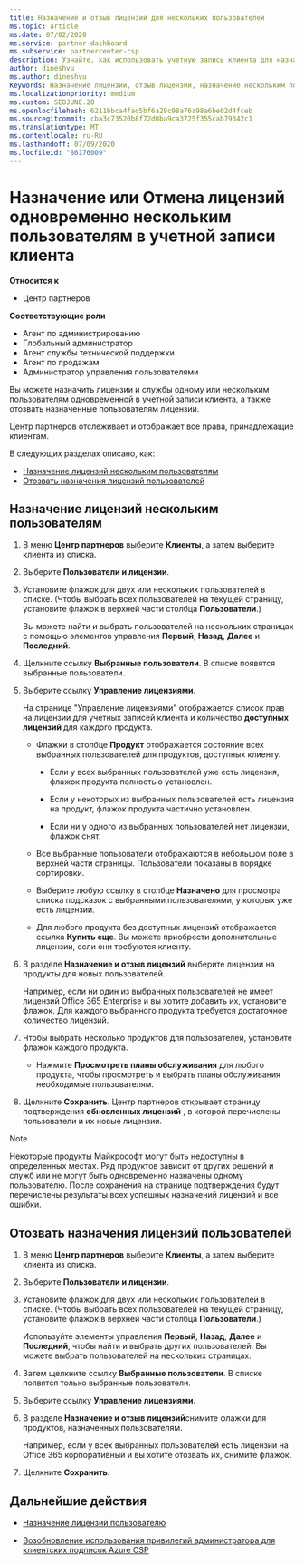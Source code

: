 ```yaml
---
title: Назначение и отзыв лицензий для нескольких пользователей
ms.topic: article
ms.date: 07/02/2020
ms.service: partner-dashboard
ms.subservice: partnercenter-csp
description: Узнайте, как использовать учетную запись клиента для назначения или отзыва лицензий и служб одному пользователю или нескольким пользователям одновременно.
author: dineshvu
ms.author: dineshvu
Keywords: Назначение лицензии, отзыв лицензии, назначение нескольким пользователям,
ms.localizationpriority: medium
ms.custom: SEOJUNE.20
ms.openlocfilehash: 6211bbca4fad5bf6a28c98a76a98a6be02d4fceb
ms.sourcegitcommit: cba3c73520b8f72d0ba9ca3725f355cab79342c1
ms.translationtype: MT
ms.contentlocale: ru-RU
ms.lasthandoff: 07/09/2020
ms.locfileid: "86176009"
---
```

# <a name="assign-or-revoke-licenses-at-the-same-time-to-multiple-users-in-a-customer-account"></a>Назначение или Отмена лицензий одновременно нескольким пользователям в учетной записи клиента

**Относится к**

- Центр партнеров

**Соответствующие роли**

- Агент по администрированию
- Глобальный администратор
- Агент службы технической поддержки
- Агент по продажам
- Администратор управления пользователями

Вы можете назначить лицензии и службы одному или нескольким пользователям одновременной в учетной записи клиента, а также отозвать назначенные пользователям лицензии.

Центр партнеров отслеживает и отображает все права, принадлежащие клиентам.

В следующих разделах описано, как:
- [Назначение лицензий нескольким пользователям](#assign-licenses-to-groups)
- [Отозвать назначения лицензий пользователей](#revoking-licenses)

<a href="" id="assign-licenses-to-groups"></a>
## <a name="assign-licenses-to-multiple-users"></a>Назначение лицензий нескольким пользователям

1. В меню **Центр партнеров** выберите **Клиенты**, а затем выберите клиента из списка.

2. Выберите **Пользователи и лицензии**.

3. Установите флажок для двух или нескольких пользователей в списке. (Чтобы выбрать всех пользователей на текущей страницу, установите флажок в верхней части столбца **Пользователи**.)

    Вы можете найти и выбрать пользователей на нескольких страницах с помощью элементов управления **Первый**, **Назад**, **Далее** и **Последний**.

4. Щелкните ссылку **Выбранные пользователи**. В списке появятся выбранные пользователи.

5. Выберите ссылку **Управление лицензиями**.

    На странице "Управление лицензиями" отображается список прав на лицензии для учетных записей клиента и количество **доступных лицензий** для каждого продукта.

    - Флажки в столбце **Продукт** отображается состояние всех выбранных пользователей для продуктов, доступных клиенту.

       - Если у всех выбранных пользователей уже есть лицензия, флажок продукта полностью установлен.

       - Если у некоторых из выбранных пользователей есть лицензия на продукт, флажок продукта частично установлен.

       - Если ни у одного из выбранных пользователей нет лицензии, флажок снят.

    - Все выбранные пользователи отображаются в небольшом поле в верхней части страницы. Пользователи показаны в порядке сортировки.

    - Выберите любую ссылку в столбце **Назначено** для просмотра списка подсказок с выбранными пользователями, у которых уже есть лицензии.

    - Для любого продукта без доступных лицензий отображается ссылка **Купить еще**. Вы можете приобрести дополнительные лицензии, если они требуются клиенту.

6. В разделе **Назначение и отзыв лицензий** выберите лицензии на продукты для новых пользователей. 

   Например, если ни один из выбранных пользователей не имеет лицензий Office 365 Enterprise и вы хотите добавить их, установите флажок. Для каждого выбранного продукта требуется достаточное количество лицензий.

7. Чтобы выбрать несколько продуктов для пользователей, установите флажок каждого продукта.
    -   Нажмите **Просмотреть планы обслуживания** для любого продукта, чтобы просмотреть и выбрать планы обслуживания необходимые пользователям.

8. Щелкните **Сохранить**. Центр партнеров открывает страницу подтверждения **обновленных лицензий** , в которой перечислены пользователи и их новые лицензии.

>[!NOTE]
>Некоторые продукты Майкрософт могут быть недоступны в определенных местах. Ряд продуктов зависит от других решений и служб или не могут быть одновременно назначены одному пользователю. После сохранения на странице подтверждения будут перечислены результаты всех успешных назначений лицензий и все ошибки.

<a href="" id="revoking-licenses"></a>
## <a name="revoke-users-license-assignments"></a>Отозвать назначения лицензий пользователей

1. В меню **Центр партнеров** выберите **Клиенты**, а затем выберите клиента из списка.

2. Выберите **Пользователи и лицензии**.

3. Установите флажок для двух или нескольких пользователей в списке. (Чтобы выбрать всех пользователей на текущей страницу, установите флажок в верхней части столбца **Пользователи**.)

    Используйте элементы управления **Первый**, **Назад**, **Далее** и **Последний**, чтобы найти и выбрать других пользователей. Вы можете выбрать пользователей на нескольких страницах.

4. Затем щелкните ссылку **Выбранные пользователи**. В списке появятся только выбранные пользователи.

5. Выберите ссылку **Управление лицензиями**.

6. В разделе **Назначение и отзыв лицензий**снимите флажки для продуктов, назначенных пользователям.

   Например, если у всех выбранных пользователей есть лицензии на Office 365 корпоративный и вы хотите отозвать их, снимите флажок.

7. Щелкните **Сохранить**.

## <a name="next-steps"></a>Дальнейшие действия

- [Назначение лицензий пользователю](assign-licenses-to-users.md)

- [Возобновление использования привилегий администратора для клиентских подписок Azure CSP](revoke-reinstate-csp.md)